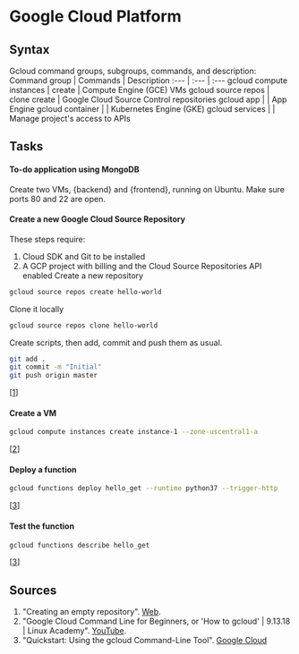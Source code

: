 # Google Cloud Platform 
## Syntax
Gcloud command groups, subgroups, commands, and description:
Command group    | Commands       | Description
:---             | :---           | :---
gcloud compute instances    | create        | Compute Engine (GCE) VMs
gcloud source repos         | clone create  | Google Cloud Source Control repositories
gcloud app        |                         | App Engine
gcloud container  |                         | Kubernetes Engine (GKE)
gcloud services   |                         | Manage project's access to APIs

## Tasks
#### To-do application using MongoDB
Create two VMs, {backend} and {frontend}, running on Ubuntu. Make sure ports 80 and 22 are open.

#### Create a new Google Cloud Source Repository
These steps require:
  1. Cloud SDK and Git to be installed
  2. A GCP project with billing and the Cloud Source Repositories API enabled
Create a new repository
```sh
gcloud source repos create hello-world
```
Clone it locally
```sh
gcloud source repos clone hello-world
```
Create scripts, then add, commit and push them as usual.
```sh
git add .
git commit -m "Initial"
git push origin master
```
[[1](#sources)]
#### Create a VM
```sh
gcloud compute instances create instance-1 --zone-uscentral1-a
```
[[2](#sources)]
#### Deploy a function
```sh
gcloud functions deploy hello_get --runtime python37 --trigger-http
```
[[3](#sources)]
#### Test the function
```sh
gcloud functions describe hello_get
```
[[3](#sources)]
## Sources
1. "Creating an empty repository". [Web](https://cloud.google.com/source-repositories/docs/creating-an-empty-repository).
2. "Google Cloud Command Line for Beginners, or 'How to gcloud' | 9.13.18 | Linux Academy". [YouTube](https://www.youtube.com/watch?v=j274vq9a2Rs).
3. "Quickstart: Using the gcloud Command-Line Tool". [Google Cloud](https://cloud.google.com/functions/docs/quickstart)
